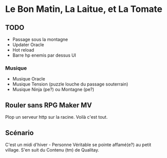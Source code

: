 # Le Bon Matin, La Laitue, et La Tomate

## TODO

* Passage sous la montagne
* Updater Oracle
* Hot reload
* Barre hp enemis par dessus UI

### Musique

* Musique Oracle
* Musique Tension (puzzle louche du passage souterrain)
* Musique Ninja (pe?) ou Montagne (pe?)

## Rouler sans RPG Maker MV

Plop un serveur http sur la racine. Voilà c'est tout.

## Scénario

C'est un midi d'hiver - Personne Véritable se pointe affamé(e?) au petit village.
S'en suit du Contenu (tm) de Qualitay.
